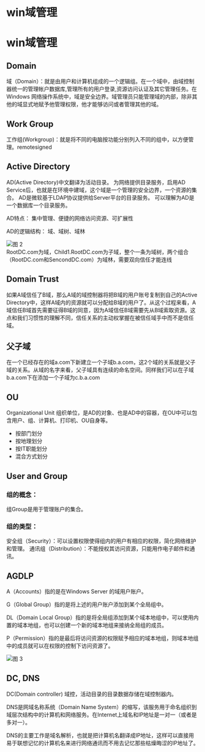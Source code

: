 # win域管理

# win域管理
## Domain
域（Domain）：就是由用户和计算机组成的一个逻辑组。在一个域中，由域控制器统一的管理帐户数据库,管理所有的用户登录,资源访问认证及其它管理任务。在 Windows 网络操作系统中，域是安全边界。域管理员只能管理域的内部，除非其他的域显式地赋予他管理权限，他才能够访问或者管理其他的域。
## Work Group 
工作组(Workgroup)：就是将不同的电脑按功能分别列入不同的组中，以方便管理。remotesigned
## Active Directory
AD(Active Directory)中文翻译为活动目录。
为网络提供目录服务，启用AD Service后，也就是在环境中建域，这个域是一个管理的安全边界，一个资源的集合。
AD是微软基于LDAP协议提供给Server平台的目录服务。
可以理解为AD是一个数据库一个目录服务。

AD特点：
集中管理、便捷的网络访问资源、可扩展性

AD的逻辑结构：
域、域树、域林


![图 2](https://dlpu.coding.net/p/img/d/img/git/raw/master/192133897eb33438bb807bfbda8dfbd4a81fa02495d650a7265f02dd3f712d53.png)  
RootDC.com为域，Child1.RootDC.com为子域，整个一条为域树，两个组合（RootDC.com和SencondDC.com）为域林，需要双向信任才能连线

## Domain Trust
如果A域信任了B域，那么A域的域控制器将把B域的用户账号复制到自己的Active Directory中，这样A域内的资源就可以分配给B域的用户了。从这个过程来看，A域信任B域首先需要征得B域的同意，因为A域信任B域需要先从B域索取资源。这点和我们习惯性的理解不同，信任关系的主动权掌握在被信任域手中而不是信任域。


## 父子域
在一个已经存在的域a.com下新建立一个子域b.a.com，这2个域的关系就是父子域的关系。从域的名字来看，父子域具有连续的命名空间。同样我们可以在子域b.a.com下在添加一个子域为c.b.a.com

## OU

Organizational Unit
组织单位，是AD的对象、也是AD中的容器，在OU中可以包含用户、组、计算机、打印机、OU自身等。

+ 按部门划分
+ 按地理划分
+ 按IT职能划分
+ 混合方式划分

## User and Group
### 组的概念：
组Group是用于管理账户的集合。

### 组的类型：
安全组（Security）：可以设置权限使得组内的用户有相应的权限，简化网络维护和管理。
通讯组（Distribution）：不能授权其访问资源，只能用作电子邮件和通讯。


## AGDLP
A（Accounts）指的是在Windows Server 的域用户账户。

G（Global Group）指的是将上述的用户账户添加到某个全局组中。

DL（Domain Local Group）指的是将全局组添加到某个域本地组中，可以使用内置的域本地组，也可以创建一个新的域本地组来接纳全局组的成员。

P（Permission）指的是最后将访问资源的权限赋予相应的域本地组，则域本地组中的成员就可以在权限的控制下访问资源了。

![图 3](https://dlpu.coding.net/p/img/d/img/git/raw/master/4cac5923a9651aa464b5bcf74491666096b500f6755d0c55afe10a7fa6316430.png)  

## DC, DNS

DC(Domain controller) 域控，活动目录的目录数据存储在域控制器内。

DNS是网域名称系统（Domain Name System）的缩写，该服务用于命名组织到域层次结构中的计算机和网络服务。在Internet上域名和IP地址是一对一（或者是多对一）。

DNS的主要工作是域名解析，也就是把计算机名翻译成IP地址，这样可以直接用易于联想记忆的计算机名来进行网络通讯而不用去记忆那些枯燥晦涩的IP地址了。





